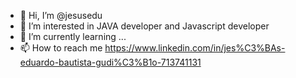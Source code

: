 - 👋 Hi, I’m @jesusedu
- 👀 I’m interested in JAVA developer and Javascript developer
- 🌱 I’m currently learning ...
- 📫 How to reach me 
https://www.linkedin.com/in/jes%C3%BAs-eduardo-bautista-gudi%C3%B1o-713741131


